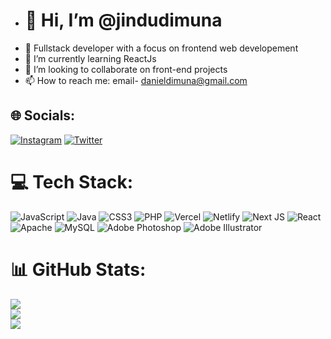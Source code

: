 - <h1>👋 Hi, I’m @jindudimuna</h1>
- 👀 Fullstack developer with a focus on frontend web developement
- 🌱 I’m currently learning ReactJs
- 💞️ I’m looking to collaborate on front-end projects
- 📫 How to reach me: email- danieldimuna@gmail.com


## 🌐 Socials:
[![Instagram](https://img.shields.io/badge/Instagram-%23E4405F.svg?logo=Instagram&logoColor=white)](https://instagram.com/Pro.dr3amer) [![Twitter](https://img.shields.io/badge/Twitter-%231DA1F2.svg?logo=Twitter&logoColor=white)](https://twitter.com/Prodr3amer) 

# 💻 Tech Stack:
![JavaScript](https://img.shields.io/badge/javascript-%23323330.svg?style=for-the-badge&logo=javascript&logoColor=%23F7DF1E) ![Java](https://img.shields.io/badge/java-%23ED8B00.svg?style=for-the-badge&logo=java&logoColor=white) ![CSS3](https://img.shields.io/badge/css3-%231572B6.svg?style=for-the-badge&logo=css3&logoColor=white) ![PHP](https://img.shields.io/badge/php-%23777BB4.svg?style=for-the-badge&logo=php&logoColor=white) ![Vercel](https://img.shields.io/badge/vercel-%23000000.svg?style=for-the-badge&logo=vercel&logoColor=white) ![Netlify](https://img.shields.io/badge/netlify-%23000000.svg?style=for-the-badge&logo=netlify&logoColor=#00C7B7) ![Next JS](https://img.shields.io/badge/Next-black?style=for-the-badge&logo=next.js&logoColor=white) ![React](https://img.shields.io/badge/react-%2320232a.svg?style=for-the-badge&logo=react&logoColor=%2361DAFB) ![Apache](https://img.shields.io/badge/apache-%23D42029.svg?style=for-the-badge&logo=apache&logoColor=white) ![MySQL](https://img.shields.io/badge/mysql-%2300f.svg?style=for-the-badge&logo=mysql&logoColor=white) ![Adobe Photoshop](https://img.shields.io/badge/adobephotoshop-%2331A8FF.svg?style=for-the-badge&logo=adobephotoshop&logoColor=white) ![Adobe Illustrator](https://img.shields.io/badge/adobeillustrator-%23FF9A00.svg?style=for-the-badge&logo=adobeillustrator&logoColor=white)
# 📊 GitHub Stats:
![](https://github-readme-stats.vercel.app/api?username=jindudimuna&theme=dark&hide_border=false&include_all_commits=false&count_private=false)<br/>
![](https://github-readme-streak-stats.herokuapp.com/?user=jindudimuna&theme=dark&hide_border=false)<br/>
![](https://github-readme-stats.vercel.app/api/top-langs/?username=jindudimuna&theme=dark&hide_border=false&include_all_commits=false&count_private=false&layout=compact)

<!-- Proudly created with GPRM ( https://gprm.itsvg.in ) -->

<!---
jindudimuna/jindudimuna is a ✨ special ✨ repository because its `README.md` (this file) appears on your GitHub profile.
You can click the Preview link to take a look at your changes.
--->
